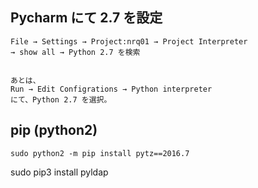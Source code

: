 ## Pycharm にて 2.7 を設定
```
File → Settings → Project:nrq01 → Project Interpreter
→ show all → Python 2.7 を検索


あとは、
Run → Edit Configrations → Python interpreter
にて、Python 2.7 を選択。
```


## pip (python2)
```
sudo python2 -m pip install pytz==2016.7
```

sudo pip3 install pyldap
